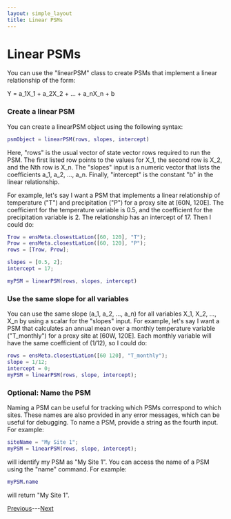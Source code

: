 ```yaml
---
layout: simple_layout
title: Linear PSMs
---
```


# Linear PSMs

You can use the "linearPSM" class to create PSMs that implement a linear relationship of the form:

Y = a_1X_1 + a_2X_2 + ... + a_nX_n + b

### Create a linear PSM
You can create a linearPSM object using the following syntax:
```matlab
psmObject = linearPSM(rows, slopes, intercept)
```

Here, "rows" is the usual vector of state vector rows required to run the PSM. The first listed row points to the values for X_1, the second row is X_2, and the Nth row is X_n. The "slopes" input is a numeric vector that lists the coefficients a_1, a_2, ..., a_n. Finally, "intercept" is the constant "b" in the linear relationship.

For example, let's say I want a PSM that implements a linear relationship of temperature ("T") and precipitation ("P") for a proxy site at [60N, 120E]. The coefficient for the temperature variable is 0.5, and the coefficient for the precipitation variable is 2. The relationship has an intercept of 17. Then I could do:
```matlab
Trow = ensMeta.closestLatLon([60, 120], "T");
Prow = ensMeta.closestLatLon([60, 120], "P");
rows = [Trow, Prow];

slopes = [0.5, 2];
intercept = 17;

myPSM = linearPSM(rows, slopes, intercept)
```

### Use the same slope for all variables

You can use the same slope (a_1, a_2, ..., a_n) for all variables X_1, X_2, ..., X_n by using a scalar for the "slopes" input. For example, let's say I want a PSM that calculates an annual mean over a monthly temperature variable ("T_monthly") for a proxy site at [60W, 120E]. Each monthly variable will have the same coefficient of (1/12), so I could do:
```matlab
rows = ensMeta.closestLatLon([60 120], "T_monthly");
slope = 1/12;
intercept = 0;
myPSM = linearPSM(rows, slope, intercept);
```

### Optional: Name the PSM

Naming a PSM can be useful for tracking which PSMs correspond to which sites. These names are also provided in any error messages, which can be useful for debugging. To name a PSM, provide a string as the fourth input. For example:
```matlab
siteName = "My Site 1";
myPSM = linearPSM(rows, slope, intercept);
```

will identify my PSM as "My Site 1". You can access the name of a PSM using the "name" command. For example:
```matlab
myPSM.name
```
will return "My Site 1".

[Previous](estimate)---[Next](in-progress)
